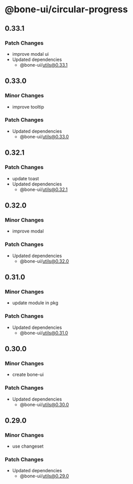 # @bone-ui/circular-progress

## 0.33.1

### Patch Changes

- improve modal ui
- Updated dependencies
  - @bone-ui/utils@0.33.1

## 0.33.0

### Minor Changes

- improve tooltip

### Patch Changes

- Updated dependencies
  - @bone-ui/utils@0.33.0

## 0.32.1

### Patch Changes

- update toast
- Updated dependencies
  - @bone-ui/utils@0.32.1

## 0.32.0

### Minor Changes

- improve modal

### Patch Changes

- Updated dependencies
  - @bone-ui/utils@0.32.0

## 0.31.0

### Minor Changes

- update module in pkg

### Patch Changes

- Updated dependencies
  - @bone-ui/utils@0.31.0

## 0.30.0

### Minor Changes

- create bone-ui

### Patch Changes

- Updated dependencies
  - @bone-ui/utils@0.30.0

## 0.29.0

### Minor Changes

- use changeset

### Patch Changes

- Updated dependencies
  - @bone-ui/utils@0.29.0
